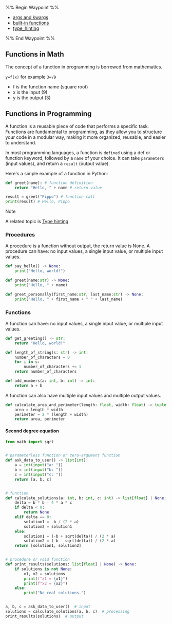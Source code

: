 %% Begin Waypoint %%
- [args and kwargs](./args%20and%20kwargs.md)
- [built-in functions](./built-in%20functions.md)
- [type_hinting](./type_hinting.md)

%% End Waypoint %%

## Functions in Math

The concept of a function in programming is borrowed from mathematics.

`y=f(x)` for example `3=√9`

- f is the function name (square root)
- x is the input (9)
- y is the output (3)

## Functions in Programming

A function is a reusable piece of code that performs a specific task. Functions are fundamental to programming, as they allow you to structure your code in a modular way, making it more organized, reusable, and easier to understand.

In most programming languages, a function is `defined` using a def or function keyword, followed by a `name` of your choice. It can take `parameters` (input values), and return a `result` (output value).

Here's a simple example of a function in Python:

```python
def greet(name): # function definition
    return "Hello, " + name # return value 

result = greet("Pippo") # function call
print(result) # Hello, Pippo
```

> [!NOTE]
> A related topic is [Type hinting](type_hinting.md)

### Procedures

A procedure is a function without output, the return value is None.
A procedure can have: no input values, a single input value, or multiple input values.

```python
def say_hello() -> None:
    print("Hello, world!")

def greet(name:str) -> None:
    print("Hello, " + name)

def greet_personally(first_name:str, last_name:str) -> None:
    print("Hello, " + first_name + " " + last_name)
```

### Functions

A function can have: no input values, a single input value, or multiple input values.

```python
def get_greeting() -> str:
    return "Hello, world!"

def length_of_string(s: str) -> int:
    number_of_characters = 0
    for i in s:
        number_of_characters += 1
    return number_of_characters

def add_numbers(a: int, b: int) -> int:
    return a + b
```

A function can also have multiple input values and multiple output values.

```python
def calculate_area_and_perimeter(length: float, width: float) -> tuple[float]:
    area = length * width
    perimeter = 2 * (length + width)
    return area, perimeter
```

#### Second degree equation

```python
from math import sqrt


# parameterless function or zero-argument function
def ask_data_to_user() -> list[int]:
    a = int(input("a: "))
    b = int(input("b: "))
    c = int(input("c: "))
    return [a, b, c]


# function
def calculate_solutions(a: int, b: int, c: int) -> list[float] | None:
    delta = b * b - 4 * a * c
    if delta < 0:
        return None
    elif delta == 0:
        solution1 = -b / (2 * a)
        solution2 = solution1
    else:
        solution1 = (-b + sqrt(delta)) / (2 * a)
        solution2 = (-b - sqrt(delta)) / (2 * a)
    return [solution1, solution2]


# procedure or void function
def print_results(solutions: list[float] | None) -> None:
    if solutions is not None:
        x1, x2 = solutions
        print(f"x1 = {x1}")
        print(f"x2 = {x2}")
    else:
        print("No real solutions.")


a, b, c = ask_data_to_user()  # input
solutions = calculate_solutions(a, b, c)  # processing
print_results(solutions)  # output
```
